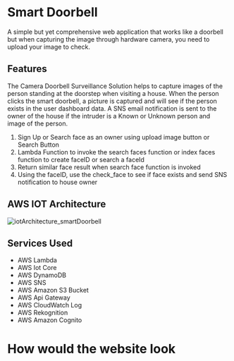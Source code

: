 # Smart Doorbell
A simple but yet comprehensive web application that works like a doorbell but when capturing the image through hardware camera,  you need to upload your image to check.

## Features 
The Camera Doorbell Surveillance Solution helps to capture  images of the person standing at the doorstep when visiting a house. When the person clicks the smart doorbell, a picture is captured and will see if the person exists in the user dashboard data. A SNS email notification is sent to the owner of the house if the intruder is a Known or Unknown person and image of the person.

1. Sign Up  or Search face as an owner using upload image button or Search Button 
2. Lambda Function to invoke the search faces function or index faces function to create faceID or search a faceId
3. Return similar face result when search face function is invoked
4. Using the faceID, use the check_face to see if face exists and send SNS notification to house owner

## AWS IOT Architecture

![iotArchitecture_smartDoorbell](https://user-images.githubusercontent.com/94510297/161058234-5ae4a04f-1c2e-4b98-95db-4e362e435363.png)

## Services Used
- AWS Lambda
- AWS Iot Core
- AWS DynamoDB
- AWS SNS
- AWS Amazon S3 Bucket
- AWS Api Gateway
- AWS CloudWatch Log
- AWS Rekognition 
- AWS Amazon Cognito

# How would the website look
